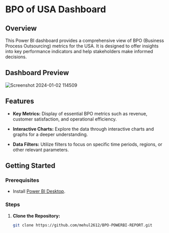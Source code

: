 # BPO of USA Dashboard

## Overview

This Power BI dashboard provides a comprehensive view of BPO (Business Process Outsourcing) metrics for the USA. It is designed to offer insights into key performance indicators and help stakeholders make informed decisions.

## Dashboard Preview
![Screenshot 2024-01-02 114509](https://github.com/mehul2612/BPO-POWERBI-REPORT-/assets/87797568/c321d580-0599-4220-a1c4-f50de4d5e1dd)


## Features

- **Key Metrics:** Display of essential BPO metrics such as revenue, customer satisfaction, and operational efficiency.

- **Interactive Charts:** Explore the data through interactive charts and graphs for a deeper understanding.

- **Data Filters:** Utilize filters to focus on specific time periods, regions, or other relevant parameters.

## Getting Started

### Prerequisites

- Install [Power BI Desktop](https://powerbi.microsoft.com/desktop/).

### Steps

1. **Clone the Repository:**
   ```bash
   git clone https://github.com/mehul2612/BPO-POWERBI-REPORT.git
